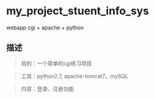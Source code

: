 # my_project_stuent_info_sys
webapp cgi + apache + python 

## 描述

> 目的：一个简单的cgi练习项目

> 工具：python2.7, apache-tomcat7，mySQL

> 内容：登录、注册功能
